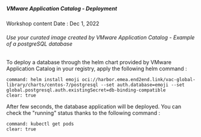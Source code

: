 
##### VMware Application Catalog - Deployment
Workshop content Date : Dec 1, 2022

###### Use your curated image created by VMware Application Catalog - Example of a postgreSQL database

To deploy a database through the helm chart provided by VMware Application Catalog in your registry, apply the following helm command :

```terminal:execute
command: helm install emoji oci://harbor.emea.end2end.link/vac-global-library/charts/centos-7/postgresql --set auth.database=emoji --set global.postgresql.auth.existingSecret=db-binding-compatible
clear: true
```

After few seconds, the database application will be deployed. You can check the "running" status thanks to the following command :
```terminal:execute
command: kubectl get pods
clear: true
```
